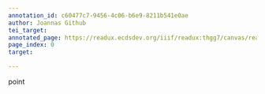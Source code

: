```yaml
---
annotation_id: c60477c7-9456-4c06-b6e9-8211b541e0ae
author: Joannas Github
tei_target: 
annotated_page: https://readux.ecdsdev.org/iiif/readux:thgg7/canvas/readux:thgg7_00000001.jp2
page_index: 0
target: 

---
```

<p>point</p>